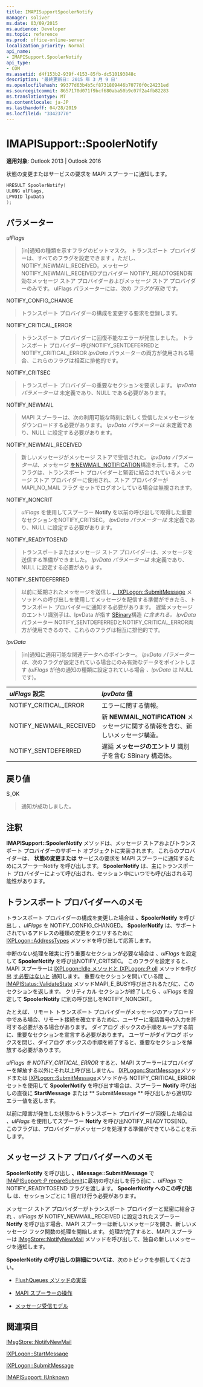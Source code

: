```yaml
---
title: IMAPISupportSpoolerNotify
manager: soliver
ms.date: 03/09/2015
ms.audience: Developer
ms.topic: reference
ms.prod: office-online-server
localization_priority: Normal
api_name:
- IMAPISupport.SpoolerNotify
api_type:
- COM
ms.assetid: d4f153b2-939f-4153-85fb-dc510193848c
description: '最終更新日: 2015 年 3 月 9 日'
ms.openlocfilehash: 99377d63b4b5cf8731809446b70770f0c24231ed
ms.sourcegitcommit: 8657170d071f9bcf680aba50b9c07f2a4fb82283
ms.translationtype: MT
ms.contentlocale: ja-JP
ms.lasthandoff: 04/28/2019
ms.locfileid: "33423770"
---
```

# <a name="imapisupportspoolernotify"></a>IMAPISupport::SpoolerNotify

  
  
**適用対象**: Outlook 2013 | Outlook 2016 
  
状態の変更またはサービスの要求を MAPI スプーラーに通知します。 
  
```cpp
HRESULT SpoolerNotify(
ULONG ulFlags,
LPVOID lpvData
);
```

## <a name="parameters"></a>パラメーター

 _ulFlags_
  
> [in]通知の種類を示すフラグのビットマスク。 トランスポート プロバイダーは、すべてのフラグを設定できます 。ただし、NOTIFY_NEWMAIL_RECEIVED。メッセージ NOTIFY_NEWMAIL_RECEIVEDプロバイダー NOTIFY_READTOSEND有効なメッセージ ストア プロバイダーおよびメッセージ ストア プロバイダーのみです。 ulFlags パラメーターには、次の  _フラグが有効_ です。 
    
NOTIFY_CONFIG_CHANGE 
  
> トランスポート プロバイダーの構成を変更する要求を登録します。 
    
NOTIFY_CRITICAL_ERROR 
  
> トランスポート プロバイダーに回復不能なエラーが発生しました。 トランスポート プロバイダー呼びNOTIFY_SENTDEFERREDとNOTIFY_CRITICAL_ERROR  _lpvData_ パラメーターの両方が使用される場合、これらのフラグは相互に排他的です。 
    
NOTIFY_CRITSEC 
  
> トランスポート プロバイダーの重要なセクションを要求します。 _lpvData パラメーターは_ 未定義であり、NULL である必要があります。 
    
NOTIFY_NEWMAIL 
  
> MAPI スプーラーは、次の利用可能な時刻に新しく受信したメッセージをダウンロードする必要があります。 _lpvData パラメーターは_ 未定義であり、NULL に設定する必要があります。 
    
NOTIFY_NEWMAIL_RECEIVED 
  
> 新しいメッセージがメッセージ ストアで受信された。 _lpvData パラメーターは_、メッセージ [をNEWMAIL_NOTIFICATION](newmail_notification.md)構造を示します。 このフラグは、トランスポート プロバイダーと緊密に結合されているメッセージ ストア プロバイダーに使用され、ストア プロバイダーが MAPI_NO_MAIL フラグ セットでログオンしている場合は無視されます。 
    
NOTIFY_NONCRIT 
  
> _ulFlags_ を使用してスプーラー **Notify** を以前の呼び出しで取得した重要なセクションをNOTIFY_CRITSEC。 _lpvData パラメーターは_ 未定義であり、NULL に設定する必要があります。 
    
NOTIFY_READYTOSEND 
  
> トランスポートまたはメッセージ ストア プロバイダーは、メッセージを送信する準備ができました。 _lpvData パラメーターは_ 未定義であり、NULL に設定する必要があります。 
    
NOTIFY_SENTDEFERRED 
  
> 以前に延期されたメッセージを送信し [、IXPLogon::SubmitMessage](ixplogon-submitmessage.md) メソッドへの呼び出しを使用してメッセージを配信する準備ができたら、トランスポート プロバイダーに通知する必要があります。 遅延メッセージのエントリ識別子は、lpvData が指す [SBinary](sbinary.md)構造 _に含まれる。_ _lpvData_ パラメーター NOTIFY_SENTDEFERREDとNOTIFY_CRITICAL_ERROR両方が使用できるので、これらのフラグは相互に排他的です。 
    
 _lpvData_
  
> [in]通知に適用可能な関連データへのポインター。 _lpvData パラメーターは_、次のフラグが設定されている場合にのみ有効なデータをポイントします _(ulFlags_ が他の通知の種類に設定されている場合 _、lpvData_ は NULL です)。 
    
|**_ulFlags_ 設定**|**_lpvData_ 値**|
|:-----|:-----|
|NOTIFY_CRITICAL_ERROR  <br/> |エラーに関する情報。  <br/> |
|NOTIFY_NEWMAIL_RECEIVED  <br/> |新 **NEWMAIL_NOTIFICATION** メッセージに関する情報を含む、新しいメッセージ構造。  <br/> |
|NOTIFY_SENTDEFERRED  <br/> |遅延 **メッセージのエントリ** 識別子を含む SBinary 構造体。  <br/> |
   
## <a name="return-value"></a>戻り値

S_OK 
  
> 通知が成功しました。
    
## <a name="remarks"></a>注釈

**IMAPISupport::SpoolerNotify** メソッドは、メッセージ ストアおよびトランスポート プロバイダーのサポート オブジェクトに実装されます。 これらのプロバイダーは、 **状態の変更または** サービスの要求を MAPI スプーラーに通知するためにスプーラーNotify を呼び出します。 **SpoolerNotify** は、主にトランスポート プロバイダーによって呼び出され、セッション中にいつでも呼び出される可能性があります。 
  
## <a name="notes-to-transport-providers"></a>トランスポート プロバイダーへのメモ

トランスポート プロバイダーの構成を変更した場合は **、SpoolerNotify** を呼び出し  _、ulFlags_ を NOTIFY_CONFIG_CHANGED。 **SpoolerNotify** は、サポートされているアドレスの種類の変更をクエリするために [IXPLogon::AddressTypes](ixplogon-addresstypes.md) メソッドを呼び出して応答します。 
  
中断のない処理を確実に行う重要なセクションが必要な場合は _、ulFlags_ を設定して **SpoolerNotify** を呼び出NOTIFY_CRITSEC。 このフラグを設定すると、MAPI スプーラーは [IXPLogon::Idle メソッドと IXPLogon::P oll](ixplogon-idle.md) メソッドを呼び出 [す必要はないと](ixplogon-poll.md) 通知します。 重要なセクションを開いている間 [、IMAPIStatus::ValidateState](imapistatus-validatestate.md) メソッドMAPI_E_BUSY呼び出されるたびに、このセクションを返します。 クリティカル セクションが終了したら _、ulFlags_ を設定して **SpoolerNotify** に別の呼び出しをNOTIFY_NONCRIT。 
  
たとえば、リモート トランスポート プロバイダーがメッセージのアップロード中である場合、リモート接続を確立するために、ユーザーに電話番号の入力を許可する必要がある場合があります。 ダイアログ ボックスの手順をループする前に、重要なセクションを宣言する必要があります。 ユーザーがダイアログ ボックスを閉じ、ダイアログ ボックスの手順を終了すると、重要なセクションを解放する必要があります。
  
_ulFlags を NOTIFY_CRITICAL_ERROR_ すると、MAPI スプーラーはプロバイダーを解放する以外にそれ以上呼び出しません。 [IXPLogon::StartMessage](ixplogon-startmessage.md)メソッドまたは [IXPLogon::SubmitMessage](ixplogon-submitmessage.md)メソッドから NOTIFY_CRITICAL_ERROR セットを使用して **SpoolerNotify** を呼び出す場合は、スプーラー **Notify** 呼び出しの直後に **StartMessage** または ** SubmitMessage ** 呼び出しから適切なエラー値を返します。 
  
以前に障害が発生した状態からトランスポート プロバイダーが回復した場合は _、ulFlags_ を使用してスプーラー **Notify** を呼び出NOTIFY_READYTOSEND。 このフラグは、プロバイダーがメッセージを処理する準備ができていることを示します。 
  
## <a name="notes-to-message-store-providers"></a>メッセージ ストア プロバイダーへのメモ

**SpoolerNotify** を呼び出し **、iMessage::SubmitMessage** で [IMAPISupport::P repareSubmit](imapisupport-preparesubmit.md)に最初の呼び出しを行う前に _、ulFlags_ で NOTIFY_READYTOSEND フラグを渡します。 **SpoolerNotify へのこの呼び出し** は、セッションごとに 1 回だけ行う必要があります。 
  
メッセージ ストア プロバイダーがトランスポート プロバイダーと緊密に結合され _、ulFlags_ が NOTIFY_NEWMAIL_RECEIVED に設定されたスプーラー **Notify** を呼び出す場合、MAPI スプーラーは新しいメッセージを開き、新しいメッセージ フック関数の処理を開始します。 処理が完了すると、MAPI スプーラーは [IMsgStore::NotifyNewMail](imsgstore-notifynewmail.md) メソッドを呼び出して、独自の新しいメッセージを通知します。 
  
**SpoolerNotify の呼び出しの詳細については**、次のトピックを参照してください。
  
- [FlushQueues メソッドの実装](implementing-the-flushqueues-method.md)
    
- [MAPI スプーラーの操作](interacting-with-the-mapi-spooler.md)
    
- [メッセージ受信モデル](message-reception-model.md)
    
## <a name="see-also"></a>関連項目



[IMsgStore::NotifyNewMail](imsgstore-notifynewmail.md)
  
[IXPLogon::StartMessage](ixplogon-startmessage.md)
  
[IXPLogon::SubmitMessage](ixplogon-submitmessage.md)
  
[IMAPISupport: IUnknown](imapisupportiunknown.md)

